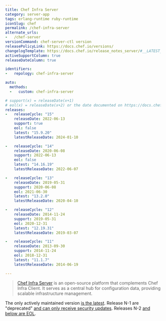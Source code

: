 ```yaml
---
title: Chef Infra Server
category: server-app
tags: erlang-runtime ruby-runtime
iconSlug: chef
permalink: /chef-infra-server
alternate_urls:
-   /chef-server
versionCommand: chef-server-ctl version
releasePolicyLink: https://docs.chef.io/versions/
changelogTemplate: https://docs.chef.io/release_notes_server/#__LATEST__
activeSupportColumn: true
releaseDateColumn: true

identifiers:
-   repology: chef-infra-server

auto:
  methods:
  -   custom: chef-infra-server

# support(x) = releaseDate(x+1)
# eol(x) = releaseDate(x+2) or the date documented on https://docs.chef.io/versions/
releases:
-   releaseCycle: "15"
    releaseDate: 2022-06-13
    support: true
    eol: false
    latest: "15.9.20"
    latestReleaseDate: 2024-01-10

-   releaseCycle: "14"
    releaseDate: 2020-06-08
    support: 2022-06-13
    eol: false
    latest: "14.16.19"
    latestReleaseDate: 2022-06-07

-   releaseCycle: "13"
    releaseDate: 2019-05-31
    support: 2020-06-08
    eol: 2021-06-30
    latest: "13.2.0"
    latestReleaseDate: 2020-04-10

-   releaseCycle: "12"
    releaseDate: 2014-11-24
    support: 2019-05-31
    eol: 2020-12-31
    latest: "12.19.31"
    latestReleaseDate: 2019-03-07

-   releaseCycle: "11"
    releaseDate: 2013-09-30
    support: 2014-11-24
    eol: 2018-12-31
    latest: "11.1.7"
    latestReleaseDate: 2014-06-19

---
```


> [Chef Infra Server](https://docs.chef.io/server/) is an open-source platform that complements
> Chef Infra Client. It serves as a central hub for configuration data, providing scalable
> infrastructure management.

The only actively maintained version [is the latest](https://docs.chef.io/versions/#supported-commercial-distributions).
Release N-1 are "deprecated" [and can only receive security updates](https://www.chef.io/service-level-agreement).
Releases N-2 [and below are EOL](https://docs.chef.io/versions/#end-of-life-eol-products).

